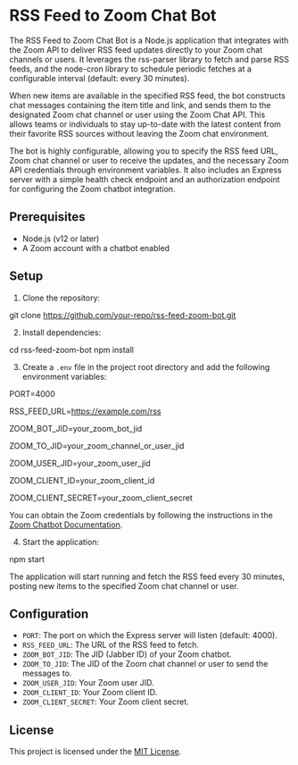 # RSS Feed to Zoom Chat Bot

The RSS Feed to Zoom Chat Bot is a Node.js application that integrates with the Zoom API to deliver RSS feed updates directly to your Zoom chat channels or users. It leverages the rss-parser library to fetch and parse RSS feeds, and the node-cron library to schedule periodic fetches at a configurable interval (default: every 30 minutes).

When new items are available in the specified RSS feed, the bot constructs chat messages containing the item title and link, and sends them to the designated Zoom chat channel or user using the Zoom Chat API. This allows teams or individuals to stay up-to-date with the latest content from their favorite RSS sources without leaving the Zoom chat environment.

The bot is highly configurable, allowing you to specify the RSS feed URL, Zoom chat channel or user to receive the updates, and the necessary Zoom API credentials through environment variables. It also includes an Express server with a simple health check endpoint and an authorization endpoint for configuring the Zoom chatbot integration.

## Prerequisites

- Node.js (v12 or later)
- A Zoom account with a chatbot enabled

## Setup

1. Clone the repository:

git clone https://github.com/your-repo/rss-feed-zoom-bot.git

2. Install dependencies:

cd rss-feed-zoom-bot npm install

3. Create a `.env` file in the project root directory and add the following environment variables:

PORT=4000  
  
RSS_FEED_URL=https://example.com/rss  
  
ZOOM_BOT_JID=your_zoom_bot_jid  
  
ZOOM_TO_JID=your_zoom_channel_or_user_jid  
  
ZOOM_USER_JID=your_zoom_user_jid  
  
ZOOM_CLIENT_ID=your_zoom_client_id  
  
ZOOM_CLIENT_SECRET=your_zoom_client_secret

You can obtain the Zoom credentials by following the instructions in the [Zoom Chatbot Documentation](https://developers.zoom.us/docs/team-chat-apps/create/).

4. Start the application:

npm start

The application will start running and fetch the RSS feed every 30 minutes, posting new items to the specified Zoom chat channel or user.

## Configuration

- `PORT`: The port on which the Express server will listen (default: 4000).
- `RSS_FEED_URL`: The URL of the RSS feed to fetch.
- `ZOOM_BOT_JID`: The JID (Jabber ID) of your Zoom chatbot.
- `ZOOM_TO_JID`: The JID of the Zoom chat channel or user to send the messages to.
- `ZOOM_USER_JID`: Your Zoom user JID.
- `ZOOM_CLIENT_ID`: Your Zoom client ID.
- `ZOOM_CLIENT_SECRET`: Your Zoom client secret.

## License

This project is licensed under the [MIT License](LICENSE).